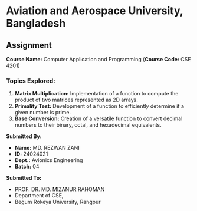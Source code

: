 # Aviation and Aerospace University, Bangladesh

## Assignment

**Course Name:** Computer Application and Programming
(**Course Code:** CSE 4201)


### Topics Explored:

1.  **Matrix Multiplication:** Implementation of a function to compute the product of two matrices represented as 2D arrays.
2.  **Primality Test:** Development of a function to efficiently determine if a given number is prime.
3.  **Base Conversion:** Creation of a versatile function to convert decimal numbers to their binary, octal, and hexadecimal equivalents.

**Submitted By:**
* **Name:** MD. REZWAN ZANI
* **ID:** 24024021
* **Dept.:** Avionics Engineering
* **Batch:** 04

**Submitted To:**
* PROF. DR. MD. MIZANUR RAHOMAN
* Department of CSE,
* Begum Rokeya University, Rangpur
